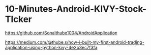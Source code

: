 # 10-Minutes-Android-KIVY-Stock-TIcker
https://github.com/Sonalthube1004/AndroidApplication


https://medium.com/@thube.s/how-i-built-my-first-android-trading-application-using-python-kivy-4e2b3ec7f3fa
